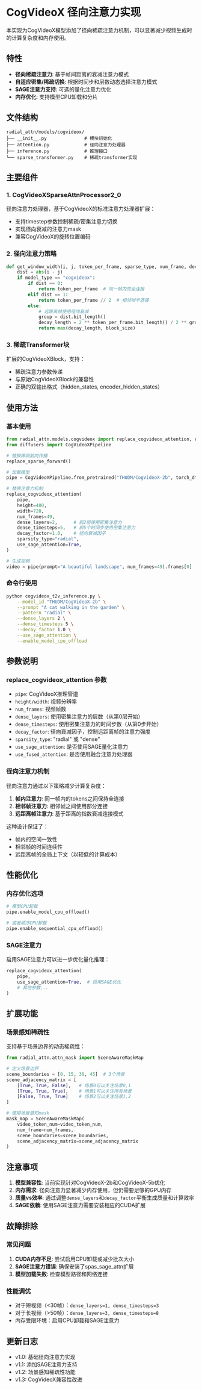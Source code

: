 # CogVideoX 径向注意力实现

本实现为CogVideoX模型添加了径向稀疏注意力机制，可以显著减少视频生成时的计算复杂度和内存使用。

## 特性

- **径向稀疏注意力**: 基于帧间距离的衰减注意力模式
- **自适应密集/稀疏切换**: 根据时间步和层数动态选择注意力模式
- **SAGE注意力支持**: 可选的量化注意力优化
- **内存优化**: 支持模型CPU卸载和分片

## 文件结构

```
radial_attn/models/cogvideox/
├── __init__.py              # 模块初始化
├── attention.py             # 径向注意力处理器
├── inference.py             # 推理接口
└── sparse_transformer.py    # 稀疏transformer实现
```

## 主要组件

### 1. CogVideoXSparseAttnProcessor2_0

径向注意力处理器，基于CogVideoX的标准注意力处理器扩展：

- 支持timestep参数控制稀疏/密集注意力切换
- 实现径向衰减的注意力mask
- 兼容CogVideoX的旋转位置编码

### 2. 径向注意力策略

```python
def get_window_width(i, j, token_per_frame, sparse_type, num_frame, decay_factor=1, block_size=128, model_type="cogvideox"):
    dist = abs(i - j)
    if model_type == "cogvideox":
        if dist == 0:
            return token_per_frame  # 同一帧内的全连接
        elif dist == 1:
            return token_per_frame // 2  # 相邻帧半连接
        else:
            # 远距离帧使用径向衰减
            group = dist.bit_length()
            decay_length = 2 ** token_per_frame.bit_length() / 2 ** group * decay_factor
            return max(decay_length, block_size)
```

### 3. 稀疏Transformer块

扩展的CogVideoXBlock，支持：
- 稀疏注意力参数传递
- 与原始CogVideoXBlock的兼容性
- 正确的双输出格式（hidden_states, encoder_hidden_states）

## 使用方法

### 基本使用

```python
from radial_attn.models.cogvideox import replace_cogvideox_attention, replace_sparse_forward
from diffusers import CogVideoXPipeline

# 替换稀疏前向传播
replace_sparse_forward()

# 加载模型
pipe = CogVideoXPipeline.from_pretrained("THUDM/CogVideoX-2b", torch_dtype=torch.bfloat16)

# 替换注意力机制
replace_cogvideox_attention(
    pipe,
    height=480,
    width=720,
    num_frames=49,
    dense_layers=2,      # 前2层使用密集注意力
    dense_timesteps=5,   # 前5个时间步使用密集注意力
    decay_factor=1.0,    # 径向衰减因子
    sparsity_type="radial",
    use_sage_attention=True,
)

# 生成视频
video = pipe(prompt="A beautiful landscape", num_frames=49).frames[0]
```

### 命令行使用

```bash
python cogvideox_t2v_inference.py \
    --model_id "THUDM/CogVideoX-2b" \
    --prompt "A cat walking in the garden" \
    --pattern "radial" \
    --dense_layers 2 \
    --dense_timesteps 5 \
    --decay_factor 1.0 \
    --use_sage_attention \
    --enable_model_cpu_offload
```

## 参数说明

### replace_cogvideox_attention 参数

- `pipe`: CogVideoX推理管道
- `height/width`: 视频分辨率
- `num_frames`: 视频帧数
- `dense_layers`: 使用密集注意力的层数（从第0层开始）
- `dense_timesteps`: 使用密集注意力的时间步数（从第0步开始）
- `decay_factor`: 径向衰减因子，控制远距离帧的注意力强度
- `sparsity_type`: "radial" 或 "dense"
- `use_sage_attention`: 是否使用SAGE量化注意力
- `use_fused_attention`: 是否使用融合注意力处理器

### 径向注意力机制

径向注意力通过以下策略减少计算复杂度：

1. **帧内注意力**: 同一帧内的tokens之间保持全连接
2. **相邻帧注意力**: 相邻帧之间使用部分连接
3. **远距离帧注意力**: 基于距离的指数衰减连接模式

这种设计保证了：
- 帧内的空间一致性
- 相邻帧的时间连续性
- 远距离帧的全局上下文（以较低的计算成本）

## 性能优化

### 内存优化选项

```python
# 模型CPU卸载
pipe.enable_model_cpu_offload()

# 或者顺序CPU卸载
pipe.enable_sequential_cpu_offload()
```

### SAGE注意力

启用SAGE注意力可以进一步优化量化推理：

```python
replace_cogvideox_attention(
    pipe, 
    use_sage_attention=True,  # 启用SAGE优化
    # 其他参数...
)
```

## 扩展功能

### 场景感知稀疏性

支持基于场景边界的动态稀疏性：

```python
from radial_attn.attn_mask import SceneAwareMaskMap

# 定义场景边界
scene_boundaries = [0, 15, 30, 45]  # 3个场景
scene_adjacency_matrix = [
    [True, True, False],   # 场景0可以关注场景0,1
    [True, True, True],    # 场景1可以关注所有场景
    [False, True, True]    # 场景2可以关注场景1,2
]

# 使用场景感知mask
mask_map = SceneAwareMaskMap(
    video_token_num=video_token_num,
    num_frame=num_frames,
    scene_boundaries=scene_boundaries,
    scene_adjacency_matrix=scene_adjacency_matrix
)
```

## 注意事项

1. **模型兼容性**: 当前实现针对CogVideoX-2b和CogVideoX-5b优化
2. **内存需求**: 径向注意力显著减少内存使用，但仍需要足够的GPU内存
3. **质量vs效率**: 通过调整`dense_layers`和`decay_factor`平衡生成质量和计算效率
4. **SAGE依赖**: 使用SAGE注意力需要安装相应的CUDA扩展

## 故障排除

### 常见问题

1. **CUDA内存不足**: 尝试启用CPU卸载或减少批次大小
2. **SAGE注意力错误**: 确保安装了spas_sage_attn扩展
3. **模型加载失败**: 检查模型路径和网络连接

### 性能调优

- 对于短视频（<30帧）：`dense_layers=1, dense_timesteps=3`
- 对于长视频（>50帧）：`dense_layers=3, dense_timesteps=8`
- 内存受限环境：启用CPU卸载和SAGE注意力

## 更新日志

- v1.0: 基础径向注意力实现
- v1.1: 添加SAGE注意力支持
- v1.2: 场景感知稀疏性功能
- v1.3: CogVideoX兼容性改进
